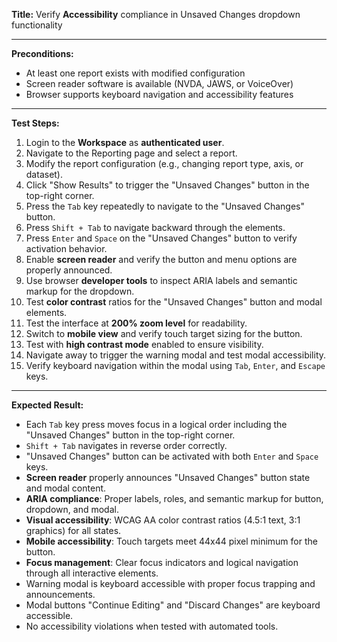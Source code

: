**Title:** Verify **Accessibility** compliance in Unsaved Changes dropdown functionality

---

**Preconditions:**
- At least one report exists with modified configuration
- Screen reader software is available (NVDA, JAWS, or VoiceOver)
- Browser supports keyboard navigation and accessibility features

---

**Test Steps:**
1. Login to the **Workspace** as **authenticated user**.
2. Navigate to the Reporting page and select a report.
3. Modify the report configuration (e.g., changing report type, axis, or dataset).
4. Click "Show Results" to trigger the "Unsaved Changes" button in the top-right corner.
5. Press the `Tab` key repeatedly to navigate to the "Unsaved Changes" button.
6. Press `Shift + Tab` to navigate backward through the elements.
7. Press `Enter` and `Space` on the "Unsaved Changes" button to verify activation behavior.
8. Enable **screen reader** and verify the button and menu options are properly announced.
9. Use browser **developer tools** to inspect ARIA labels and semantic markup for the dropdown.
10. Test **color contrast** ratios for the "Unsaved Changes" button and modal elements.
11. Test the interface at **200% zoom level** for readability.
12. Switch to **mobile view** and verify touch target sizing for the button.
13. Test with **high contrast mode** enabled to ensure visibility.
14. Navigate away to trigger the warning modal and test modal accessibility.
15. Verify keyboard navigation within the modal using `Tab`, `Enter`, and `Escape` keys.

---

**Expected Result:**
- Each `Tab` key press moves focus in a logical order including the "Unsaved Changes" button in the top-right corner.
- `Shift + Tab` navigates in reverse order correctly.
- "Unsaved Changes" button can be activated with both `Enter` and `Space` keys.
- **Screen reader** properly announces "Unsaved Changes" button state and modal content.
- **ARIA compliance**: Proper labels, roles, and semantic markup for button, dropdown, and modal.
- **Visual accessibility**: WCAG AA color contrast ratios (4.5:1 text, 3:1 graphics) for all states.
- **Mobile accessibility**: Touch targets meet 44x44 pixel minimum for the button.
- **Focus management**: Clear focus indicators and logical navigation through all interactive elements.
- Warning modal is keyboard accessible with proper focus trapping and announcements.
- Modal buttons "Continue Editing" and "Discard Changes" are keyboard accessible.
- No accessibility violations when tested with automated tools.